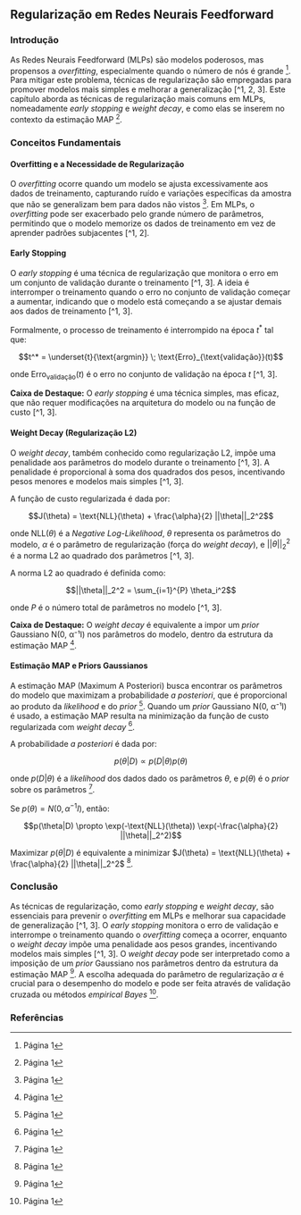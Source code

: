 ## Regularização em Redes Neurais Feedforward
### Introdução
As Redes Neurais Feedforward (MLPs) são modelos poderosos, mas propensos a *overfitting*, especialmente quando o número de nós é grande [^1]. Para mitigar este problema, técnicas de regularização são empregadas para promover modelos mais simples e melhorar a generalização [^1, 2, 3]. Este capítulo aborda as técnicas de regularização mais comuns em MLPs, nomeadamente *early stopping* e *weight decay*, e como elas se inserem no contexto da estimação MAP [^1].

### Conceitos Fundamentais

#### Overfitting e a Necessidade de Regularização
O *overfitting* ocorre quando um modelo se ajusta excessivamente aos dados de treinamento, capturando ruído e variações específicas da amostra que não se generalizam bem para dados não vistos [^1]. Em MLPs, o *overfitting* pode ser exacerbado pelo grande número de parâmetros, permitindo que o modelo memorize os dados de treinamento em vez de aprender padrões subjacentes [^1, 2].

#### Early Stopping
O *early stopping* é uma técnica de regularização que monitora o erro em um conjunto de validação durante o treinamento [^1, 3]. A ideia é interromper o treinamento quando o erro no conjunto de validação começar a aumentar, indicando que o modelo está começando a se ajustar demais aos dados de treinamento [^1, 3].

Formalmente, o processo de treinamento é interrompido na época $t^*$ tal que:

$$t^* = \underset{t}{\text{argmin}} \; \text{Erro}_{\text{validação}}(t)$$

onde $\text{Erro}_{\text{validação}}(t)$ é o erro no conjunto de validação na época $t$ [^1, 3].

**Caixa de Destaque:** O *early stopping* é uma técnica simples, mas eficaz, que não requer modificações na arquitetura do modelo ou na função de custo [^1, 3].

#### Weight Decay (Regularização L2)
O *weight decay*, também conhecido como regularização L2, impõe uma penalidade aos parâmetros do modelo durante o treinamento [^1, 3]. A penalidade é proporcional à soma dos quadrados dos pesos, incentivando pesos menores e modelos mais simples [^1, 3].

A função de custo regularizada é dada por:

$$J(\theta) = \text{NLL}(\theta) + \frac{\alpha}{2} ||\theta||_2^2$$

onde $\text{NLL}(\theta)$ é a *Negative Log-Likelihood*, $\theta$ representa os parâmetros do modelo, $\alpha$ é o parâmetro de regularização (força do *weight decay*), e $||\theta||_2^2$ é a norma L2 ao quadrado dos parâmetros [^1, 3].

A norma L2 ao quadrado é definida como:

$$||\theta||_2^2 = \sum_{i=1}^{P} \theta_i^2$$

onde $P$ é o número total de parâmetros no modelo [^1, 3].

**Caixa de Destaque:** O *weight decay* é equivalente a impor um *prior* Gaussiano N(0, α⁻¹I) nos parâmetros do modelo, dentro da estrutura da estimação MAP [^1].

#### Estimação MAP e Priors Gaussianos
A estimação MAP (Maximum A Posteriori) busca encontrar os parâmetros do modelo que maximizam a probabilidade *a posteriori*, que é proporcional ao produto da *likelihood* e do *prior* [^1]. Quando um *prior* Gaussiano N(0, α⁻¹I) é usado, a estimação MAP resulta na minimização da função de custo regularizada com *weight decay* [^1].

A probabilidade *a posteriori* é dada por:

$$p(\theta|D) \propto p(D|\theta)p(\theta)$$

onde $p(D|\theta)$ é a *likelihood* dos dados dado os parâmetros $\theta$, e $p(\theta)$ é o *prior* sobre os parâmetros [^1].

Se $p(\theta) = N(0, \alpha^{-1}I)$, então:

$$p(\theta|D) \propto \exp(-\text{NLL}(\theta)) \exp(-\frac{\alpha}{2} ||\theta||_2^2)$$

Maximizar $p(\theta|D)$ é equivalente a minimizar $J(\theta) = \text{NLL}(\theta) + \frac{\alpha}{2} ||\theta||_2^2$ [^1].

### Conclusão

As técnicas de regularização, como *early stopping* e *weight decay*, são essenciais para prevenir o *overfitting* em MLPs e melhorar sua capacidade de generalização [^1, 3]. O *early stopping* monitora o erro de validação e interrompe o treinamento quando o *overfitting* começa a ocorrer, enquanto o *weight decay* impõe uma penalidade aos pesos grandes, incentivando modelos mais simples [^1, 3]. O *weight decay* pode ser interpretado como a imposição de um *prior* Gaussiano nos parâmetros dentro da estrutura da estimação MAP [^1]. A escolha adequada do parâmetro de regularização $\alpha$ é crucial para o desempenho do modelo e pode ser feita através de validação cruzada ou métodos *empirical Bayes* [^1].

### Referências
[^1]: Página 1
[^2]: Página 2
[^3]: Página 3
<!-- END -->